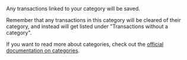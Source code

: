 Any transactions linked to your category will be saved.

Remember that any transactions in this category will be cleared of their category, and instead will get listed under "Transactions without a category".

If you want to read more about categories, check out the [official documentation on categories](https://docs.firefly-iii.org/concepts/categories).